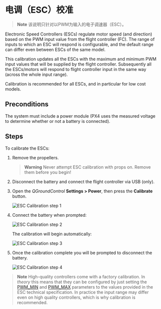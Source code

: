 # 电调（ESC）校准

> **Note** 该说明只针对以PWM为输入的电子调速器（ESC）。

Electronic Speed Controllers (ESCs) regulate motor speed (and direction) based on the PWM input value from the flight controller (FC). The range of inputs to which an ESC will respond is configurable, and the default range can differ even between ESCs of the same model.

This calibration updates all the ESCs with the maximum and minimum PWM input values that will be supplied by the flight controller. Subsequently all the ESCs/motors will respond to flight controller input in the same way (across the whole input range).

Calibration is recommended for all ESCs, and in particular for low cost models.

## Preconditions

The system must include a power module (PX4 uses the measured voltage to determine whether or not a battery is connected).

## Steps

To calibrate the ESCs:

1. Remove the propellers.
    
    > **Warning** Never attempt ESC calibration with props on. Remove them before you begin!

2. Disconnect the battery and connect the flight controller via USB (only).

3. Open the *QGroundControl* **Settings > Power**, then press the **Calibrate** button.
    
    ![ESC Calibration step 1](../../images/qgc_esc_calibration.png)

4. Connect the battery when prompted:
    
    ![ESC Calibration step 2](../../images/esc_calibration_step_2.png)
    
    The calibration will begin automatically:
    
    ![ESC Calibration step 3](../../images/esc_calibration_step_3.png)

5. Once the calibration complete you will be prompted to disconnect the battery.
    
    ![ESC Calibration step 4](../../images/esc_calibration_step_4.png)

> **Note** High-quality controllers come with a factory calibration. In *theory* this means that they can be configured by just setting the [PWM_MIN](../advanced_config/parameter_reference.md#PWM_MIN) and [PWM_MAX](../advanced_config/parameter_reference.md#PWM_MAX) parameters to the values provided in the ESC technical specification. In practice the input range may differ even on high quality controllers, which is why calibration is recommended.